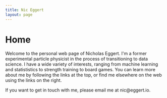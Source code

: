 ```yaml
---
title: Nic Eggert
layout: page
---
```


# Home

Welcome to the personal web page of <span itemprop="alternateName">Nicholas Eggert</span>. I'm a former experimental particle physicist in the process of transitioning to data science. I have a wide variety of interests, ranging from machine learning and statististics to strength training to board games. You can learn more about me by following the links at the top, or find me elsewhere on the web using the links on the right.

If you want to get in touch with me, please email me at <span itemprop="email">nic<span style="display: none">NOSPAM</span>@eggert.io</span>.
